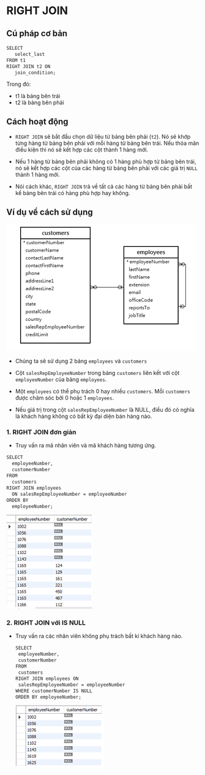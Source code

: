 # RIGHT JOIN

## Cú pháp cơ bản

 ```
 SELECT 
    select_last
 FROM t1
 RIGHT JOIN t2 ON 
    join_condition;
 ```
 Trong đó:

 - t1 là bảng bên trái
 - t2 là bảng bên phải

## Cách hoạt động

 - `RIGHT JOIN` sẽ bắt đầu chọn dữ liệu từ bảng bên phải (`t2`). Nó sẽ khớp từng hàng từ bảng bên phải với mỗi hàng từ bảng bên trái. Nếu thỏa mãn điều kiện thì nó sẽ kết hợp các cột thành 1 hàng mới.

 - Nếu 1 hàng từ bảng bên phải không có 1 hàng phù hợp từ bảng bên trái, nó sẽ kết hợp các cột của các hàng từ bảng bên phải với các giá trị `NULL` thành 1 hàng mới.

 - Nói cách khác, `RIGHT JOIN` trả về tất cả các hàng từ bảng bên phải bất kể bảng bên trái có hàng phù hợp hay không. 

## Ví dụ về cách sử dụng 
  
  ![alt text](../Images/My_SQL(61).png)

 - Chúng ta sẽ sử dụng 2 bảng `employees` và `customers`

 - Cột `salesRepEmployeeNumber` trong bảng `customers` liên kết với cột `employeeNumber` của bảng `employees`.

 - Một `employees` có thể phụ trách 0 hay nhiều `customers`. Mỗi `customers` được chăm sóc bởi 0 hoặc 1 `employees`.

 - Nếu giá trị trong cột `salesRepEmployeeNumber` là NULL, điều đó có nghĩa là khách hàng không có bất kỳ đại diện bán hàng nào. 

### 1. RIGHT JOIN đơn giản 

 - Truy vấn ra mã nhân viên và mã khách hàng tương ứng.

  ```
  SELECT 
    employeeNumber, 
    customerNumber
  FROM
    customers
  RIGHT JOIN employees 
    ON salesRepEmployeeNumber = employeeNumber
  ORDER BY 
    employeeNumber;
  ```

  ![alt text](../Images/My_SQL(62).png)

### 2. RIGHT JOIN với IS NULL

 - Truy vấn ra các nhân viên không phụ trách bất kí khách hàng nào.

   ```
   SELECT 
    employeeNumber, 
    customerNumber
   FROM
    customers
   RIGHT JOIN employees ON 
    salesRepEmployeeNumber = employeeNumber
   WHERE customerNumber IS NULL
   ORDER BY employeeNumber; 
   ```

   ![alt text](../Images/My_SQL(63).png)
  


